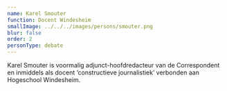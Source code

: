 ```yaml
---
name: Karel Smouter
function: Docent Windesheim
smallImage: ../../../images/persons/smouter.png
blur: false
order: 2
personType: debate
---
```

Karel Smouter is voormalig adjunct-hoofdredacteur van de Correspondent en inmiddels als docent ‘constructieve journalistiek’ verbonden aan Hogeschool Windesheim.
